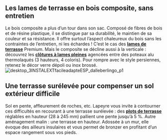 ## Les lames de terrasse en bois composite, sans entretien
Le bois composite a plus d’un tour dans son sac. Composé de fibres de bois et de résine plastique, il se distingue par sa durabilité, le maintien de sa couleur et sa résistance. Il offre surtout l’aspect chaleureux du bois sans les contraintes de l’entretien, ni les échardes ! C’est le cas des **[lames de terrasse](/exterieur-jardin-CCU0008/terrasses-CCN0078/lames-terrasses-CCN0221)** Premium.
Mais le composite se décline aussi à la verticale : découvrez les **[clôtures à lames pleines](/pack-lames-pleines-pour-cloture-ocewood-FPC2212830)** agencées entre des poteaux alu thermolaqués (3 hauteurs, 4 coloris). Pour rompre avec le style persiennes, retenez le décor verre dépoli ou inox brossé.
![desktop_3INSTALEXTfacileadapteESP_dalleberlingo_p1](//statics.lapeyre.fr/img/contrib/2bdd4da30020e353/desktop_3INSTALEXTfacileadapteESP_dalleberlingo_p1.jpg)
##
## Une terrasse surélevée pour compenser un sol extérieur difficile
Sol en pente, affleurement de roches, etc. Lapeyre vous invite à contourner ces difficultés en recourant à une terrasse surélevée : des [**plots de terrasse**](/plots-de-terrasse-pour-surelevation-module-deck-it-easy-28-a-42-mm-FPC2325180) réglables en hauteur (28 à 245 mm) pallient une pente jusqu’à 5 %.
Autre aménagement malin : une terrasse en hauteur. Adossée à un mur, elle évoque des ailleurs insulaires et vous permet de bronzer en profitant d’un espace rangement sous vos pieds.